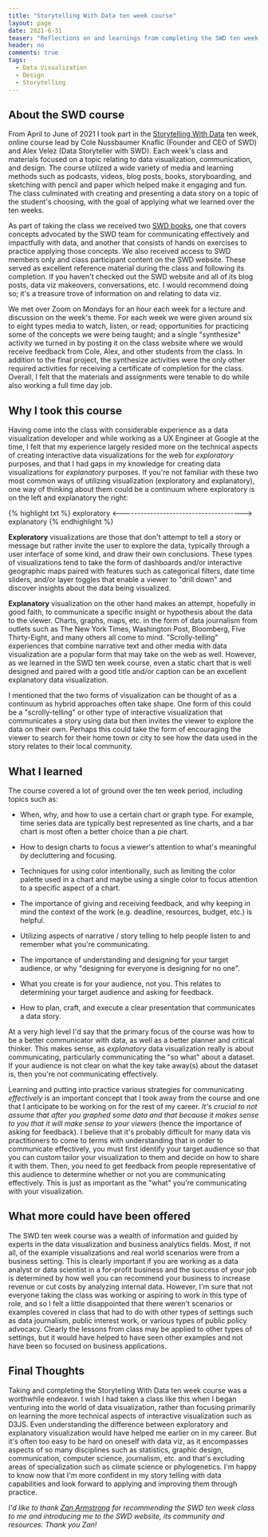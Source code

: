 ```yaml
---
title: "Storytelling With Data ten week course"
layout: page
date: 2021-6-31
teaser: "Reflections on and learnings from completing the SWD ten week course."
header: no
comments: true
tags:
  - Data Visualization
  - Design
  - Storytelling
---
```


## About the SWD course

From April to June of 2021 I took part in the [Storytelling With Data](https://www.storytellingwithdata.com/) ten week, online course lead by Cole Nussbaumer Knaflic (Founder and CEO of SWD) and Alex Velez (Data Storyteller with SWD). Each week's class and materials focused on a topic relating to data visualization, communication, and design. The course utilized a wide variety of media and learning methods such as podcasts, videos, blog posts, books, storyboarding, and sketching with pencil and paper which helped make it engaging and fun. The class culminated with creating and presenting a data story on a topic of the student's choosing, with the goal of applying what we learned over the ten weeks. 

As part of taking the class we received two [SWD books](https://www.storytellingwithdata.com/books), one that covers concepts advocated by the SWD team for communicating effectively and impactfully with data, and another that consists of hands on exercises to practice applying those concepts. We also received access to SWD members only and class participant content on the SWD website. These served as excellent reference material during the class and following its completion. If you haven't checked out the SWD website and all of its blog posts, data viz makeovers, conversations, etc. I would recommend doing so; it's a treasure trove of information on and relating to data viz.

We met over Zoom on Mondays for an hour each week for a lecture and discussion on the week's theme. For each week we were given around six to eight types media to watch, listen, or read; opportunities for practicing some of the concepts we were being taught; and a single "synthesize" activity we turned in by posting it on the class website where we would receive feedback from Cole, Alex, and other students from the class. In addition to the final project, the synthesize activities were the only other required activities for receiving a certificate of completion for the class. Overall, I felt that the materials and assignments were tenable to do while also working a full time day job.

## Why I took this course

Having come into the class with considerable experience as a data visualization developer and while working as a UX Engineer at Google at the time, I felt that my experience largely resided more on the technical aspects of creating interactive data visualizations for the web for _exploratory_ purposes, and that I had gaps in my knowledge for creating data visualizations for _explanatory_ purposes. If you're not familiar with these two most common ways of utilizing visualization (exploratory and explanatory), one way of thinking about them could be a continuum where exploratory is on the left and explanatory the right:

{% highlight txt %}
exploratory <--------------------------------------> explanatory
{% endhighlight %}

**Exploratory** visualizations are those that don't attempt to tell a story or message but rather invite the user to explore the data, typically through a user interface of some kind, and draw their own conclusions. These types of visualizations tend to take the form of dashboards and/or interactive geographic maps paired with features such as categorical filters, date time sliders, and/or layer toggles that enable a viewer to "drill down" and discover insights about the data being visualized.

**Explanatory** visualization on the other hand makes an attempt, hopefully in good faith, to communicate a specific insight or hypothesis about the data to the viewer. Charts, graphs, maps, etc. in the form of data journalism from outlets such as The New York Times, Washington Post, Bloomberg, Five Thirty-Eight, and many others all come to mind. "Scrolly-telling" experiences that combine narrative text and other media with data visualization are a popular form that may take on the web as well. However, as we learned in the SWD ten week course, even a static chart that is well designed and paired with a good title and/or caption can be an excellent explanatory data visualization.

I mentioned that the two forms of visualization can be thought of as a continuum as hybrid approaches often take shape. One form of this could be a "scrolly-telling" or other type of interactive visualization that communicates a story using data but then invites the viewer to explore the data on their own. Perhaps this could take the form of encouraging the viewer to search for their home town or city to see how the data used in the story relates to their local community.

## What I learned

The course covered a lot of ground over the ten week period, including topics such as:

- When, why, and how to use a certain chart or graph type. For example, time series data are typically best represented as line charts, and a bar chart is most often a better choice than a pie chart.

- How to design charts to focus a viewer's attention to what's meaningful by decluttering and focusing.

- Techniques for using color intentionally, such as limiting the color palette used in a chart and maybe using a single color to focus attention to a specific aspect of a chart.

- The importance of giving and receiving feedback, and why keeping in mind the context of the work (e.g. deadline, resources, budget, etc.) is helpful.

- Utilizing aspects of narrative / story telling to help people listen to and remember what you're communicating.

- The importance of understanding and designing for your target audience, or why "designing for everyone is designing for no one".

- What you create is for your audience, not you. This relates to determining your target audience and asking for feedback.

- How to plan, craft, and execute a clear presentation that communicates a data story.

At a very high level I'd say that the primary focus of the course was how to be a better communicator with data, as well as a better planner and critical thinker. This makes sense, as _explanatory_ data visualization really is about communicating, particularly communicating the "so what" about a dataset. If your audience is not clear on what the key take away(s) about the dataset is, then you're not communicating effectively.

Learning and putting into practice various strategies for communicating _effectively_ is an important concept that I took away from the course and one that I anticipate to be working on for the rest of my career. *It's crucial to not assume that after you graphed some data and that because it makes sense to you that it will make sense to your viewers* (hence the importance of asking for feedback). I believe that it's probably difficult for many data vis practitioners to come to terms with understanding that in order to communicate effectively, you must first identify your target audience so that you can custom tailor your visualization to them and decide on how to share it with them. Then, you need to get feedback from people representative of this audience to determine whether or not you are communicating effectively. This is just as important as the "what" you're communicating with your visualization.

## What more could have been offered

The SWD ten week course was a wealth of information and guided by experts in the data visualization and business analytics fields. Most, if not all, of the example visualizations and real world scenarios were from a business setting. This is clearly important if you are working as a data analyst or data scientist in a for-profit business and the success of your job is determined by how well you can recommend your business to increase revenue or cut costs by analyzing internal data. However, I'm sure that not everyone taking the class was working or aspiring to work in this type of role, and so I felt a little disappointed that there weren't scenarios or examples covered in class that had to do with other types of settings such as data journalism, public interest work, or various types of public policy advocacy. Clearly the lessons from class may be applied to other types of settings, but it would have helped to have seen other examples and not have been so focused on business applications. 

## Final Thoughts

Taking and completing the Storytelling With Data ten week course was a worthwhile endeavor. I wish I had taken a class like this when I began venturing into the world of data visualization, rather than focusing primarily on learning the more technical aspects of interactive visualization such as D3JS. Even understanding the difference between exploratory and explanatory visualization would have helped me earlier on in my career. But it's often too easy to be hard on oneself with data viz, as it encompasses aspects of so many disciplines such as statistics, graphic design, communication, computer science, journalism, etc. and that's excluding areas of specialization such as climate science or phylogenetics. I'm happy to know now that I'm more confident in my story telling with data capabilities and look forward to applying and improving them through practice.

_I'd like to thank [Zan Armstrong](https://www.zanarmstrong.com/) for recommending the SWD ten week class to me and introducing me to the SWD website, its community and resources. Thank you Zan!_

